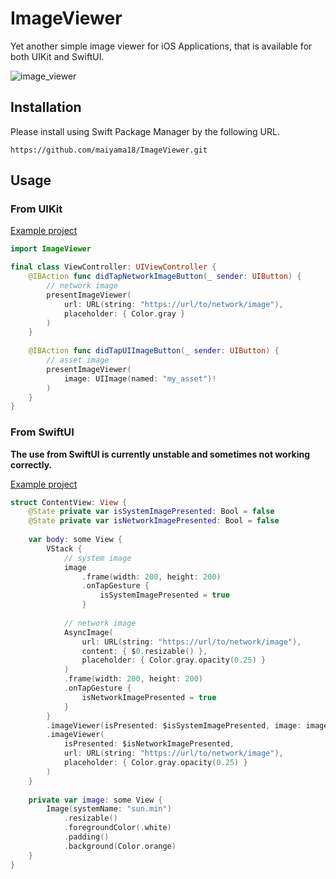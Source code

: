 # ImageViewer

Yet another simple image viewer for iOS Applications, that is available for both UIKit and SwiftUI.

![image_viewer](https://user-images.githubusercontent.com/22269397/169675704-a5f4001b-01e2-4109-b3a1-1dcdb42de845.gif)

## Installation

Please install using Swift Package Manager by the following URL.

```
https://github.com/maiyama18/ImageViewer.git
```

## Usage

### From UIKit

[Example project](https://github.com/maiyama18/ImageViewer/tree/main/Examples/ImageViewerSwiftUIExample/ImageViewerSwiftUIExample)

```swift
import ImageViewer

final class ViewController: UIViewController {
    @IBAction func didTapNetworkImageButton(_ sender: UIButton) {
        // network image
        presentImageViewer(
            url: URL(string: "https://url/to/network/image"),
            placeholder: { Color.gray }
        )
    }
    
    @IBAction func didTapUIImageButton(_ sender: UIButton) {
        // asset image
        presentImageViewer(
            image: UIImage(named: "my_asset")!
        )
    }
}
```

### From SwiftUI

**The use from SwiftUI is currently unstable and sometimes not working correctly.**

[Example project](https://github.com/maiyama18/ImageViewer/tree/main/Examples/ImageViewerSwiftUIExample)

```swift
struct ContentView: View {
    @State private var isSystemImagePresented: Bool = false
    @State private var isNetworkImagePresented: Bool = false
    
    var body: some View {
        VStack {
            // system image
            image
                .frame(width: 200, height: 200)
                .onTapGesture {
                    isSystemImagePresented = true
                }
            
            // network image
            AsyncImage(
                url: URL(string: "https://url/to/network/image"),
                content: { $0.resizable() },
                placeholder: { Color.gray.opacity(0.25) }
            )
            .frame(width: 200, height: 200)
            .onTapGesture {
                isNetworkImagePresented = true
            }
        }
        .imageViewer(isPresented: $isSystemImagePresented, image: image)
        .imageViewer(
            isPresented: $isNetworkImagePresented,
            url: URL(string: "https://url/to/network/image"),
            placeholder: { Color.gray.opacity(0.25) }
        )
    }
    
    private var image: some View {
        Image(systemName: "sun.min")
            .resizable()
            .foregroundColor(.white)
            .padding()
            .background(Color.orange)
    }
}
```
